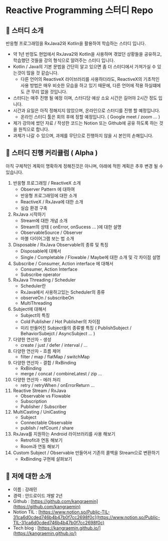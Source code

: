 # Reactive Programming 스터디 Repo

## 📖 스터디 소개

반응형 프로그래밍을 RxJava2와 Kotlin을 활용하여 학습하는 스터디 입니다. 

- 약 1년 반정도 현업에서 RxJava2와 Kotlin을 사용하며 겪었던 상황들을 공유하고, 학습했던 것들을 강의 형식으로 알려주는 스터디 입니다.
- Kotlin / Java의 기본 문법을 간단히 알고 있으면 좀 더 스터디에서 가져가실 수 있는것이 많을 것 같습니다.
    - 다른 언어의 ReactiveX 라이브러리를 사용하더라도, ReactiveX의 기초적인 사용 방법은 매우 비슷한 모습을 하고 있기 때문에, 다른 언어에 적용 하실떄에도 큰 무리 없을 것입니다.
- 스터디는 매주 진행 될 예정 이며, 스터디당 예상 소요 시간은 길어야 2시간 정도 입니다.
- 시간과 요일은 아직 정해지지 않았으며, 온라인으로 스터디를 진행 할 예정입니다.
    - 온라인 스터디 툴은 회의 후에 정할 예정입니다. ( Google meet / zoom ... )
- 제가 강의에 썼던 자료 / 작성한 코드는 Notion 또는 Github에 공유 하도록 하는 것을 원칙으로 합니다.
- 과제가 나갈 수 있으며, 과제를 무단으로 진행하지 않을 시 본인의 손해입니다.

## 📖 스터디 진행 커리큘럼 ( Alpha )

아직 구체적인 계획이 명확하게 정해진것은 아니며, 아래에 적힌 계획은 추후 변경 될 수 있습니다. 
1. 반응형 프로그래밍 / ReactiveX 소개
    - Observer Pattern 에 대하여
    - 반응형 프로그래밍에 대한 소개
    - ReactiveX / RxJava에 대한 소개
    - 실습 환경 구축
2. RxJava 시작하기 
    - Stream에 대한 개념 소개
    - Stream의 상태 ( onError, onSucess ... )에 대한 설명
    - ObservableSource / Observer
    - 마블 다이어그램 보는 법 소개
3. Disposable / RxJava Observable의 종류 및 특징 
    - Disposable에 대해서
    - Single / Completable / Flowable / Maybe에 대한 소개 및 각 차이점 설명
4. Subscribe / Consumer, Action interface 에 대해서
    - Consumer, Action Interface
    - Subscribe operator
5. RxJava Threading / Scheduler
    - Scheduler란
    - RxJava에서 사용하고있는 Scheduler의 종류
    - observeOn / subscribeOn
    - MultiThreading
6. Subject에 대해서
    - Subject의 특징
    - Cold Publisher / Hot Publisher의 차이점
    - 미리 만들어진 Subject들의 종류별 특징 ( PublishSubject / BehaviorSubejct / AsyncSubject ... )
7. 다양한 연산자 - 생성
    - create / just / defer / interval / ...
8. 다양한 연산자 - 흐름 제어 
    - filter / map / flatMap / switchMap
9. 다양한 연산자 - 결합 / RxBinding
    - RxBinding
    - merge / concat / combineLatest / zip ...
10. 다양한 연산자 - 에러 처리 
    - retry / retryWhen / onErrorReturn ...
11. Reactive Stream / RxJava
    - Observable vs Flowable
    - Subscription
    - Publisher / Subscriber
12. MultiCasting / UniCasting
    - Subject
    - Connectable Observable
    - publish / refCount / share
13. RxJava를 지원하는 Android 라이브러리를 사용 해보기
    - Retrofit과 연동 해보기
    - Room과 연동 해보기
14. Custom Subject / Observable 만들어서 기존의 콜백을 Stream으로 변환하기
    - RxBinding 구현체 살펴보기

## 📖 저에 대한 소개

- 이름 : 강래민
- 경력 : 안드로이드 개발 2년
- Github : [https://github.com/kangraemin](https://github.com/kangraemin)
- Notion TIL : [https://www.notion.so/Public-TIL-31ca6d0cded746b4b47b0f7cc2698f0c](https://www.notion.so/Public-TIL-31ca6d0cded746b4b47b0f7cc2698f0c)
- Tech blog : [https://kangraemin.github.io/](https://kangraemin.github.io/)
